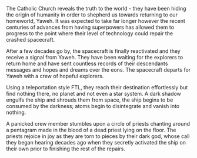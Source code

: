 The Catholic Church reveals the truth to the world - they have been hiding the origin of humanity in order to shepherd us towards returning to our homeworld, Yaweh. It was expected to take far longer however the recent centuries of advances from having superpowers has allowed them to progress to the point where their level of technology could repair the crashed spacecraft.

After a few decades go by, the spacecraft is finally reactivated and they receive a signal from Yaweh. They have been waiting for the explorers to return home and have sent countless records of their descendants messages and hopes and dreams over the eons. The spacecraft departs for Yaweh with a crew of hopeful explorers.

Using a teleportation style FTL, they reach their destination effortlessly but find nothing there, no planet and not even a star system. A dark shadow engulfs the ship and shrouds them from space, the ship begins to be consumed by the darkness; atoms begin to disintegrate and vanish into nothing.

A panicked crew member stumbles upon a circle of priests chanting around a pentagram made in the blood of a dead priest lying on the floor. The priests rejoice in joy as they are torn to pieces by their dark god, whose call they began hearing decades ago when they secretly activated the ship on their own prior to finishing the rest of the repairs.
